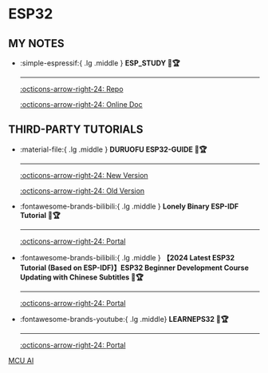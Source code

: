 # ESP32

## MY NOTES

<div class="grid cards" markdown>

-   :simple-espressif:{ .lg .middle } __ESP_STUDY 🎯🏆__

    ---

    [:octicons-arrow-right-24: <a href="https://github.com/Shuaiwen-Cui/ESP_STUDY.git" target="_blank"> Repo </a>](#)

    [:octicons-arrow-right-24: <a href="https://shuaiwen-cui.github.io/ESP_STUDY/" target="_blank"> Online Doc </a>](#)

</div>

## THIRD-PARTY TUTORIALS

<div class="grid cards" markdown>

-   :material-file:{ .lg .middle } __DURUOFU ESP32-GUIDE 🎯🏆__

    ---

    [:octicons-arrow-right-24: <a href="https://github.com/DuRuofu/ESP32-Guide" target="_blank"> New Version </a>](#)

    [:octicons-arrow-right-24: <a href="https://www.duruofu.top/2024/01/30/4.%E7%A1%AC%E4%BB%B6%E7%9B%B8%E5%85%B3/MCU/ESP32/00.%E7%9B%AE%E5%BD%95/ESP32%E5%AD%A6%E4%B9%A0%E8%AE%A1%E5%88%92/" target="_blank"> Old Version </a>](#)

-   :fontawesome-brands-bilibili:{ .lg .middle } __Lonely Binary ESP-IDF Tutorial 🎯🏆__

    ---

    [:octicons-arrow-right-24: <a href="https://www.bilibili.com/video/BV1hM411k7zz/?spm_id_from=333.999.0.0" target="_blank"> Portal </a>](#)

-   :fontawesome-brands-bilibili:{ .lg .middle } __【2024 Latest ESP32 Tutorial (Based on ESP-IDF)】ESP32 Beginner Development Course Updating with Chinese Subtitles 🎯🏆__

    ---

    [:octicons-arrow-right-24: <a href="https://www.bilibili.com/video/BV1eRg7exEcT/?spm_id_from=333.788.recommend_more_video.0&vd_source=5a427660f0337fedc22d4803661d493f" target="_blank"> Portal </a>](#)

-   :fontawesome-brands-youtube:{ .lg .middle} __LEARNEPS32 🎯🏆__

    ---

    [:octicons-arrow-right-24: <a href="https://learnesp32.com/videos/course-introduction/course-introduction" target="_blank"> Portal </a>](#)

</div>

[MCU AI](https://space.bilibili.com/635929440/lists/4184155?type=series)